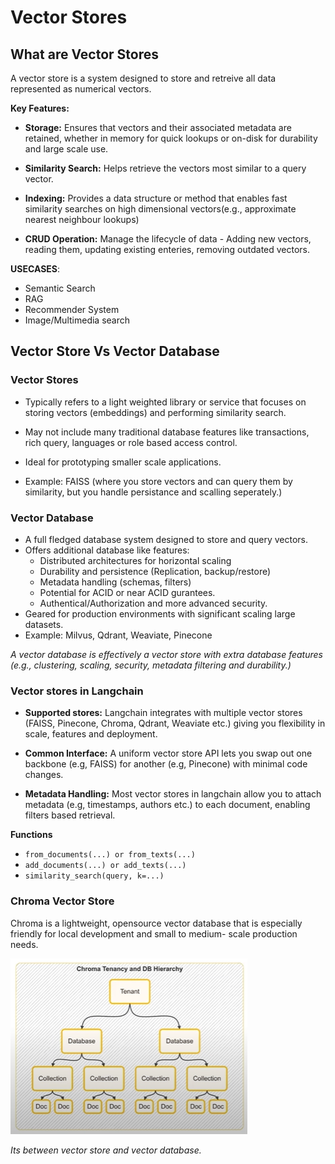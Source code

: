 # Vector Stores

## What are Vector Stores
A vector store is a system designed to store and retreive all data represented as numerical vectors. 

**Key Features:**
- **Storage:** Ensures that vectors and their associated metadata are retained, whether in memory for quick lookups or on-disk for durability and large scale use. 

- **Similarity Search:** Helps retrieve the vectors most similar to a query vector. 

- **Indexing:** Provides a data structure or method that enables fast similarity searches on high dimensional vectors(e.g., approximate nearest neighbour lookups)

- **CRUD Operation:** Manage the lifecycle of data - Adding new vectors, reading them, updating existing enteries, removing outdated vectors. 

**USECASES**: 

- Semantic Search
- RAG 
- Recommender System
- Image/Multimedia search

## Vector Store Vs Vector Database 

### **Vector Stores**
- Typically refers to a light weighted library or service that focuses on storing vectors (embeddings) and performing similarity search.

- May not include many traditional database features like transactions, rich query, languages or role based access control. 

- Ideal for prototyping smaller scale applications. 
- Example: FAISS (where you store vectors and can query them by similarity, but you handle persistance and scalling seperately.)

### **Vector Database**

- A full fledged database system designed to store and query vectors. 
- Offers additional database like features: 
    - Distributed architectures for horizontal scaling 
    - Durability and persistence (Replication, backup/restore)
    - Metadata handling (schemas, filters) 
    - Potential for ACID or near ACID gurantees. 
    - Authentical/Authorization and more advanced security. 
- Geared for production environments with significant scaling large datasets. 
- Example: Milvus, Qdrant, Weaviate, Pinecone

*A vector database is effectively a vector store with extra database features (e.g., clustering, scaling, security, metadata filtering and durability.)*

### **Vector stores in Langchain**

- **Supported stores:** Langchain integrates with multiple vector stores (FAISS, Pinecone, Chroma, Qdrant, Weaviate etc.) giving you flexibility in scale, features and deployment. 

- **Common Interface:** A uniform vector store API lets you swap out one backbone (e.g, FAISS) for another (e.g, Pinecone) with minimal code changes. 

- **Metadata Handling:** Most vector stores in langchain allow you to attach metadata (e.g, timestamps, authors etc.) to each document, enabling filters based retrieval. 

**Functions**
- ```from_documents(...) or from_texts(...)```
- ```add_documents(...) or add_texts(...)```
- ```similarity_search(query, k=...)```

### Chroma Vector Store

Chroma is a lightweight, opensource vector database that is especially friendly for local development and small to medium- scale production needs.

![alt text](images/image11_01.png)

*Its between vector store and vector database.*